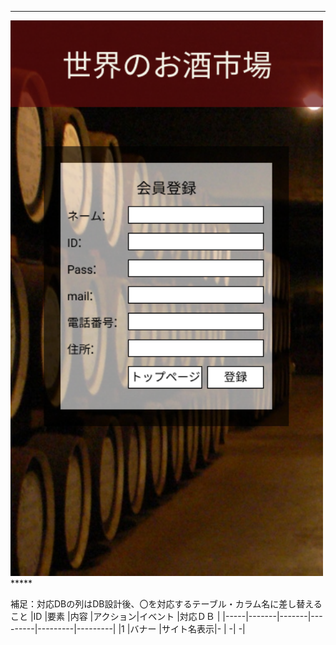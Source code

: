 *****
<img src="../img/toppu-touroku.png" width=500>
*****

補足：対応DBの列はDB設計後、〇を対応するテーブル・カラム名に差し替えること
|ID   |要素   |内容   |アクション|イベント |対応ＤＢ |
|-----|-------|-------|---------|---------|---------|
|1    |バナー |サイト名表示|-    |         -|       -|
